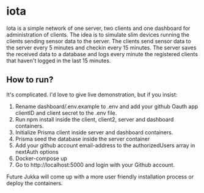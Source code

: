 # iota

Iota is a simple network of one server, two clients and one dashboard for administration of clients. The idea is to simulate slim devices running the clients sending sensor data to the server. The clients send sensor data to the server every 5 minutes and checkin every 15 minutes. The server saves the received data to a database and logs every minute the registered clients that haven't logged in the last 15 minutes.

## How to run?

It's complicated. I'd love to give live demonstration, but if you insist:

1. Rename dashboard/.env.example to .env and add your github Oauth app clientID and client secret to the .env file.
2. Run npm install inside the client, client2, server and dashboard containers.
3. Initialize Prisma client inside server and dashboard containers.
4. Prisma seed the database inside the server container
5. Add your github account email-address to the authorizedUsers array in nextAuth options
6. Docker-compose up
7. Go to http://localhost:5000 and login with your Github account.

Future Jukka will come up with a more user friendly installation process or deploy the containers.